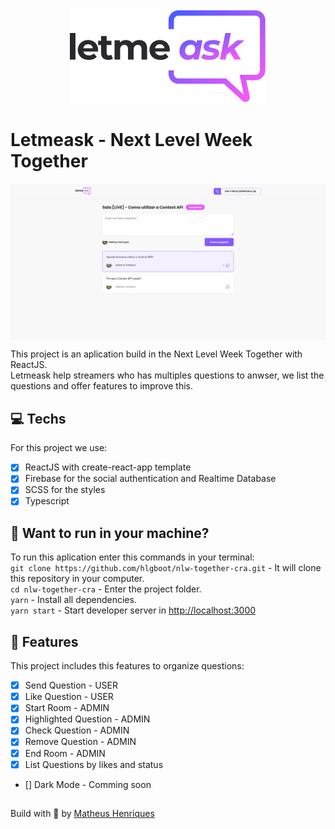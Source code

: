 <div align="center">
    <img src="./src/assets/images/logo.svg" alt="Letmeask Logo"/>
</div>

# Letmeask - Next Level Week Together

<img src="./src/assets/images/screenshot.png" alt="Letmeask Screenshot" align="center">

This project is an aplication build in the Next Level Week Together with ReactJS.\
Letmeask help streamers who has multiples questions to anwser, we list the questions and offer features to improve this.

## 💻 Techs

For this project we use:
- [x] ReactJS with create-react-app template
- [x] Firebase for the social authentication and Realtime Database
- [x] SCSS for the styles
- [x] Typescript

## 🚀 Want to run in your machine?

To run this aplication enter this commands in your terminal:\
`git clone https://github.com/hlgboot/nlw-together-cra.git` - It will clone this repository in your computer.\
`cd nlw-together-cra` - Enter the project folder.\
`yarn` - Install all dependencies.\
`yarn start` - Start developer server in [http://localhost:3000](http://localhost:3000)

## 🔨 Features
This project includes this features to organize questions:
- [x] Send Question - USER
- [x] Like Question - USER
- [x] Start Room - ADMIN
- [x] Highlighted Question - ADMIN
- [x] Check Question - ADMIN
- [x] Remove Question - ADMIN
- [x] End Room - ADMIN
- [x] List Questions by likes and status
- [] Dark Mode - Comming soon                                                                                                                         

##

Build with 💜 by [Matheus Henriques](https://github.com/hlgboot)